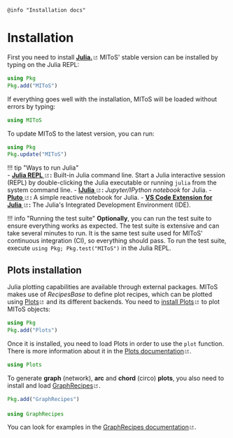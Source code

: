 ```@setup log
@info "Installation docs"
```

# Installation

First you need to install [**Julia.**![](./assets/external-link.png)](https://julialang.org/downloads/)
MIToS' stable version can be installed by typing on the Julia REPL:  

```julia
using Pkg
Pkg.add("MIToS")
```

If everything goes well with the installation, MIToS will be loaded without errors by typing:  

```julia
using MIToS
```

To update MIToS to the latest version, you can run:  

```julia
using Pkg
Pkg.update("MIToS")
```

!!! tip "Ways to run Julia"  
    - **[Julia REPL ![](./assets/external-link.png)](https://docs.julialang.org/en/v1/stdlib/REPL/):** Built-in Julia command line. Start a Julia interactive session (REPL) by double-clicking the Julia executable or running `julia` from the system command line.
    - **[IJulia ![](./assets/external-link.png)](https://github.com/JuliaLang/IJulia.jl):** *Jupyter/IPython notebook* for Julia.
    - **[Pluto ![](./assets/external-link.png)](https://github.com/fonsp/Pluto.jl):** A simple reactive notebook for Julia.
    - **[VS Code Extension for Julia ![](./assets/external-link.png)](https://www.julia-vscode.org/):** The Julia's Integrated Development Environment (IDE).

!!! info "Running the test suite"
    **Optionally**, you can run the test suite to ensure everything works as expected. 
    The test suite is extensive and can take several minutes to run. It is the same test 
    suite used for MIToS' continuous integration (CI), so everything should pass. To run 
    the test suite, execute `using Pkg; Pkg.test("MIToS")` in the Julia REPL.

## Plots installation

Julia plotting capabilities are available through external packages. MIToS makes use of
 *RecipesBase* to define plot recipes, which can be plotted using
 [Plots![](./assets/external-link.png)](http://docs.juliaplots.org/latest/) and its different
 backends. You need to [install Plots![](./assets/external-link.png)](http://docs.juliaplots.org/latest/install/)
 to plot MIToS objects:  

```julia
using Pkg
Pkg.add("Plots")
```

Once it is installed, you need to load Plots in order to use the `plot` function. There is 
more information about it in the [Plots documentation![](./assets/external-link.png)](http://docs.juliaplots.org/latest/).  

```julia
using Plots
```

To generate **graph** (network), **arc** and **chord** (circo) **plots**, you also need to
install and load [GraphRecipes![](./assets/external-link.png)](https://github.com/JuliaPlots/GraphRecipes.jl).  

```julia  
Pkg.add("GraphRecipes")

using GraphRecipes
```

You can look for examples in the [GraphRecipes documentation![](./assets/external-link.png)](https://docs.juliaplots.org/stable/GraphRecipes/examples/).

